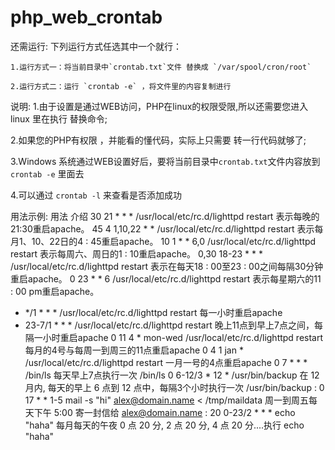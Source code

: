 # php_web_crontab

还需运行:
下列运行方式任选其中一个就行：

    1.运行方式一：将当前目录中`crontab.txt`文件 替换成 `/var/spool/cron/root`

    2.运行方式二：运行 `crontab -e` ，将文件里的内容复制进行

说明:
1.由于设置是通过WEB访问，PHP在linux的权限受限,所以还需要您进入 linux 里在执行 替换命令;

2.如果您的PHP有权限 ，并能看的懂代码，实际上只需要 转一行代码就够了;

3.Windows 系统通过WEB设置好后，要将当前目录中`crontab.txt`文件内容放到 `crontab -e` 里面去

4.可以通过 `crontab -l` 来查看是否添加成功

用法示例:
用法	介绍
30 21 * * * /usr/local/etc/rc.d/lighttpd restart	表示每晚的21:30重启apache。
45 4 1,10,22 * * /usr/local/etc/rc.d/lighttpd restart	表示每月1、10、22日的4 : 45重启apache。
10 1 * * 6,0 /usr/local/etc/rc.d/lighttpd restart	表示每周六、周日的1 : 10重启apache。
0,30 18-23 * * * /usr/local/etc/rc.d/lighttpd restart	表示在每天18 : 00至23 : 00之间每隔30分钟重启apache。
0 23 * * 6 /usr/local/etc/rc.d/lighttpd restart	表示每星期六的11 : 00 pm重启apache。
* */1 * * * /usr/local/etc/rc.d/lighttpd restart	每一小时重启apache
* 23-7/1 * * * /usr/local/etc/rc.d/lighttpd restart	晚上11点到早上7点之间，每隔一小时重启apache
0 11 4 * mon-wed /usr/local/etc/rc.d/lighttpd restart	每月的4号与每周一到周三的11点重启apache
0 4 1 jan * /usr/local/etc/rc.d/lighttpd restart	一月一号的4点重启apache
0 7 * * * /bin/ls	每天早上7点执行一次 /bin/ls
0 6-12/3 * 12 * /usr/bin/backup	在 12 月内, 每天的早上 6 点到 12 点中，每隔3个小时执行一次 /usr/bin/backup :
0 17 * * 1-5 mail -s "hi" alex@domain.name < /tmp/maildata	周一到周五每天下午 5:00 寄一封信给 alex@domain.name :
20 0-23/2 * * * echo "haha"	每月每天的午夜 0 点 20 分, 2 点 20 分, 4 点 20 分....执行 echo "haha"